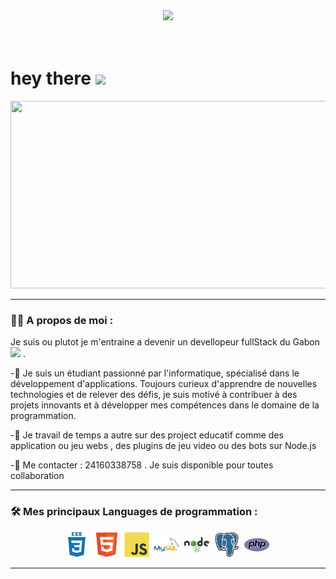 <div id="header" align="center">
  <img src="https://i.imgur.com/jzoDWH7.jpeg" height="200"/> <br> <br>
  <img src="https://komarev.com/ghpvc/?username=your-github-PAPAIGWE241&style=flat-square&color=blue" alt=""/>
</div>
<h1>
  hey there
  <img src="https://media.giphy.com/media/hvRJCLFzcasrR4ia7z/giphy.gif" width="30px"/>
</h1>


<div align="center">
   <img src="https://media.giphy.com/media/dWesBcTLavkZuG35MI/giphy.gif" width="600" height="300"/>
</div>

---

### :woman_technologist: A propos de moi :

Je suis ou plutot je m'entraine a devenir un devellopeur fullStack du Gabon <img src="https://media.giphy.com/media/WUlplcMpOCEmTGBtBW/giphy.gif" width="30"> .

-🔭 Je suis un étudiant passionné par l'informatique, spécialisé dans le développement d'applications. Toujours curieux d'apprendre de nouvelles technologies et de relever des défis, je suis motivé à contribuer à des projets innovants et à développer mes compétences dans le domaine de la programmation.

-🌱   Je travail de temps a autre sur des project educatif comme des application ou jeu webs , des plugins de jeu video ou des bots sur Node.js

-📱 Me contacter : 24160338758 . Je suis disponible pour toutes collaboration

---

### :hammer_and_wrench: Mes principaux Languages de programmation :

<div align = center>
  <img src="https://github.com/devicons/devicon/blob/master/icons/css3/css3-plain-wordmark.svg"  title="CSS3" alt="CSS" width="40" height="40"/>&nbsp;
  <img src="https://github.com/devicons/devicon/blob/master/icons/html5/html5-original.svg" title="HTML5" alt="HTML" width="40" height="40"/>&nbsp;
  <img src="https://github.com/devicons/devicon/blob/master/icons/javascript/javascript-original.svg" title="JavaScript" alt="JavaScript" width="40" height="40"/>&nbsp;
  <img src="https://github.com/devicons/devicon/blob/master/icons/mysql/mysql-original-wordmark.svg" title="MySQL"  alt="MySQL" width="40" height="40"/>&nbsp;
  <img src="https://github.com/devicons/devicon/blob/master/icons/nodejs/nodejs-original-wordmark.svg" title="NodeJS" alt="NodeJS" width="40" height="40"/>&nbsp;
  <img src="https://github.com/devicons/devicon/blob/master/icons/postgresql/postgresql-original.svg" title="Postgresal" alt="Postgresql" width="40" height="40"/>&nbsp;
  <img src="https://github.com/devicons/devicon/blob/master/icons/php/php-original.svg" title="Php" alt="Php" width="40" height="40"/>&nbsp;
</div>

---

<!---
Papaigwe1234/Papaigwe1234 is a ✨ special ✨ repository because its `README.md` (this file) appears on your GitHub profile.
You can click the Preview link to take a look at your changes.
--->
